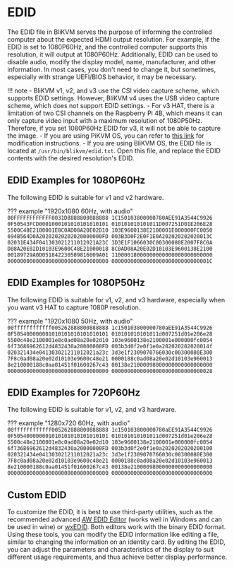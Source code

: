 # EDID

The EDID file in BliKVM serves the purpose of informing the controlled computer about the expected HDMI output resolution. For example, if the EDID is set to 1080P60Hz, and the controlled computer supports this resolution, it will output at 1080P60Hz. Additionally, EDID can be used to disable audio, modify the display model, name, manufacturer, and other information. In most cases, you don't need to change it, but sometimes, especially with strange UEFI/BIOS behavior, it may be necessary.

!!! note
    - BliKVM v1, v2, and v3 use the CSI video capture scheme, which supports EDID settings. However, BliKVM v4 uses the USB video capture scheme, which does not support EDID settings.
    - For v3 HAT, there is a limitation of two CSI channels on the Raspberry Pi 4B, which means it can only capture video input with a maximum resolution of 1080P50Hz. Therefore, if you set 1080P60Hz EDID for v3, it will not be able to capture the image.
    - If you are using PiKVM OS, you can refer to [this link](https://docs.pikvm.org/edid/) for modification instructions.
    - If you are using BliKVM OS, the EDID file is located at `/usr/bin/blikvm/edid.txt`. Open this file, and replace the EDID contents with the desired resolution's EDID.

## EDID Examples for 1080P60Hz

The following EDID is suitable for v1 and v2 hardware.

??? example "1920x1080 60Hz, with audio"
    ```
    00FFFFFFFFFFFF0031D8888800888888
    1C150103800000780AEE91A3544C9926
    0F50543FCD0001000101010101010101
    010101010101011D007251D01E206E28
    5500C48E2100001E8C0AD08A20E02D10
    103E9600138E2100001E000000FC0050
    694B564D0A20202020202020000000FD
    003B3D0F2E0F1E0A202020202020013C
    02031E434F041303021211012021A23C
    3D3E1F1066030C00300080E2007F8C0A
    D08A20E02D10103E9600C48E21000018
    8C0AD08A20E02D10103E9600138E2100
    00189729A0D051842230509816009A01
    11000018000000000000000000000000
    00000000000000000000000000000000
    0000000000000000000000000000001C
    ```

## EDID Examples for 1080P50Hz

The following EDID is suitable for v1, v2, and v3 hardware, especially when you want v3 HAT to capture 1080P resolution.

??? example "1920x1080 50Hz, with audio"
    ```
    00ffffffffffff005262888800888888
    1c150103800000780aEE91A3544C9926
    0F505400000001010101010101010101
    010101010101011d007251d01e206e28
    5500c48e2100001e8c0ad08a20e02d10
    103e9600138e2100001e000000fc0054
    6f73686962612d4832430a20000000FD
    003b3d0f2e0f1e0a202020202020014f
    020321434e041303021211012021a23c
    3d3e1f2309070766030c00300080E300
    7F8c0ad08a20e02d10103e9600c48e21
    0000188c0ad08a20e02d10103e960013
    8e210000188c0aa01451f01600267c43
    00138e21000098000000000000000000
    00000000000000000000000000000000
    00000000000000000000000000000028
    ```

## EDID Examples for 720P60Hz

The following EDID is suitable for v1, v2, and v3 hardware.

??? example "1280x720 60Hz, with audio"
    ```
    00ffffffffffff005262888800888888
    1c150103800000780aEE91A3544C9926
    0F505400000001010101010101010101
    010101010101011d007251d01e206e28
    5500c48e2100001e8c0ad08a20e02d10
    103e9600138e2100001e000000fc0054
    6f73686962612d4832430a20000000FD
    003b3d0f2e0f1e0a2020202020200100
    020321434e041303021211012021a23c
    3d3e1f2309070766030c00300080E300
    7F8c0ad08a20e02d10103e9600c48e21
    0000188c0ad08a20e02d10103e960013
    8e210000188c0aa01451f01600267c43
    00138e21000098000000000000000000
    00000000000000000000000000000000
    00000000000000000000000000000000
    ```

## Custom EDID

To customize the EDID, it is best to use third-party utilities, such as the recommended advanced [AW EDID Editor](https://www.analogway.com/emea/products/software-tools/aw-edid-editor) (works well in Windows and can be used in wine) or [wxEDID](https://sourceforge.net/projects/wxedid). Both editors work with the binary EDID format.
Using these tools, you can modify the EDID information like editing a file, similar to changing the information on an identity card. By editing the EDID, you can adjust the parameters and characteristics of the display to suit different usage requirements, and thus achieve better display performance.
